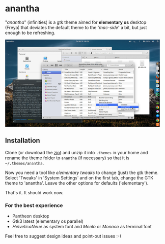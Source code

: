 # anantha

"_anantha_" (infinities) is a gtk theme aimed for **elementary os** desktop (Freya) that deviates the default theme to the '_mac-side_' a bit, but just enough to be refreshing.

![Music, System Settings, Files, Terminal](demo/three.png  "Music, System Settings, Files, Terminal")

## Installation

Clone (or download the [zip](https://github.com/NirmalL/anantha/archive/master.zip)) and unzip it into `.themes` in your home and rename the theme folder to `anantha` (if necessary) so that it is `~/.themes/anantha`.

Now you need a tool like _elementary tweaks_ to change (just) the gtk theme. Select 'Tweaks' in 'System Settings' and on the first tab, change the GTK theme to 'anantha'. Leave the other options for defaults ('elementary').

That's it. It should work now.

### For the best experience

- Pantheon desktop
- Gtk3 latest (elementary os parallel)
- _HelveticaNeue_ as system font and _Menlo_ or _Monaco_ as terminal font

Feel free to suggest design ideas and point-out issues :-)
